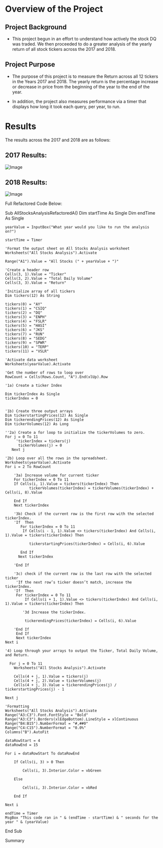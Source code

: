 # Overview of the Project 
## Project Background
* This project begun in an effort to understand how actively the stock DQ was traded. We then proceeded to do a greater analysis of the yearly return of all stock tickers across the 2017 and 2018. 

## Project Purpose
* The purpose of this project is to measure the Return across all 12 tickers in the Years 2017 and 2018. The yearly return is the percentage increase or decrease in price from the beginning of the year to the end of the year.
    
* In addition, the project also measures performance via a timer that displays how long it took each query, per year, to run.
   
# Results

The results across the 2017 and 2018 are as follows:
## 2017 Results:

![Image](https://github.com/faridah-m/stock-analysis/blob/main/2017_Refactored_Results.PNG)

## 2018 Results:

![Image](https://github.com/faridah-m/stock-analysis/blob/main/2018_Refactored_Results.PNG)

Full Refactored Code Below:

Sub AllStocksAnalysisRefactoredA()
    Dim startTime As Single
    Dim endTime  As Single

    yearValue = InputBox("What year would you like to run the analysis on?")

    startTime = Timer
    
    'Format the output sheet on All Stocks Analysis worksheet
    Worksheets("All Stocks Analysis").Activate
    
    Range("A1").Value = "All Stocks (" + yearValue + ")"
    
    'Create a header row
    Cells(3, 1).Value = "Ticker"
    Cells(3, 2).Value = "Total Daily Volume"
    Cells(3, 3).Value = "Return"

    'Initialize array of all tickers
    Dim tickers(12) As String
    
    tickers(0) = "AY"
    tickers(1) = "CSIQ"
    tickers(2) = "DQ"
    tickers(3) = "ENPH"
    tickers(4) = "FSLR"
    tickers(5) = "HASI"
    tickers(6) = "JKS"
    tickers(7) = "RUN"
    tickers(8) = "SEDG"
    tickers(9) = "SPWR"
    tickers(10) = "TERP"
    tickers(11) = "VSLR"
    
    'Activate data worksheet
    Worksheets(yearValue).Activate
    
    'Get the number of rows to loop over
    RowCount = Cells(Rows.Count, "A").End(xlUp).Row
    
    '1a) Create a ticker Index
        
    Dim tickerIndex As Single
    tickerIndex = 0
         

    '1b) Create three output arrays
    Dim tickerstartingPrices(12) As Single
    Dim tickerendingPrices(12) As Single
    Dim tickerVolumes(12) As Long

    ''2a) Create a for loop to initialize the tickerVolumes to zero.
    For j = 0 To 11
         'tickerIndex = tickers(j)
          tickerVolumes(j) = 0
       Next j
             
    '2b) Loop over all the rows in the spreadsheet.
    Worksheets(yearValue).Activate
    For i = 2 To RowCount
    
        '3a) Increase volume for current ticker
        For tickerIndex = 0 To 11
        If Cells(i, 1).Value = tickers(tickerIndex) Then
               tickerVolumes(tickerIndex) = tickerVolumes(tickerIndex) + Cells(i, 8).Value

        End If
        Next tickerIndex
        
        '3b) Check if the current row is the first row with the selected tickerIndex.
        'If  Then
           For tickerIndex = 0 To 11
            If Cells(i - 1, 1).Value <> tickers(tickerIndex) And Cells(i, 1).Value = tickers(tickerIndex) Then

               tickerstartingPrices(tickerIndex) = Cells(i, 6).Value

           End If
          Next tickerIndex
            
        'End If
        
        '3c) check if the current row is the last row with the selected ticker
         'If the next row’s ticker doesn’t match, increase the tickerIndex.
        'If  Then
         For tickerIndex = 0 To 11
             If Cells(i + 1, 1).Value <> tickers(tickerIndex) And Cells(i, 1).Value = tickers(tickerIndex) Then
                   
            '3d Increase the tickerIndex.
            
             tickerendingPrices(tickerIndex) = Cells(i, 6).Value
            
        'End If
         End If
         Next tickerIndex
    Next i
    
    '4) Loop through your arrays to output the Ticker, Total Daily Volume, and Return.
    
      For j = 0 To 11
        Worksheets("All Stocks Analysis").Activate
        
        Cells(4 + j, 1).Value = tickers(j)
        Cells(4 + j, 2).Value = tickerVolumes(j)
        Cells(4 + j, 3).Value = tickerendingPrices(j) / tickerstartingPrices(j) - 1
        
    Next j
    
    'Formatting
    Worksheets("All Stocks Analysis").Activate
    Range("A3:C3").Font.FontStyle = "Bold"
    Range("A3:C3").Borders(xlEdgeBottom).LineStyle = xlContinuous
    Range("B4:B15").NumberFormat = "#,##0"
    Range("C4:C15").NumberFormat = "0.0%"
    Columns("B").AutoFit

    dataRowStart = 4
    dataRowEnd = 15

    For i = dataRowStart To dataRowEnd
        
        If Cells(i, 3) > 0 Then
            
            Cells(i, 3).Interior.Color = vbGreen
            
        Else
        
            Cells(i, 3).Interior.Color = vbRed
            
        End If
        
    Next i
 
    endTime = Timer
    MsgBox "This code ran in " & (endTime - startTime) & " seconds for the year " & (yearValue)

End Sub


        



Summary
